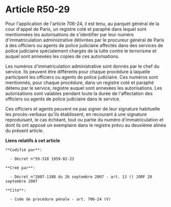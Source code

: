# Article R50-29

Pour l'application de l'article 706-24, il est tenu, au parquet général de la cour d'appel de Paris, un registre coté et
paraphé dans lequel sont mentionnées les autorisations de s'identifier par leur numéro d'immatriculation administrative
délivrées par le procureur général de Paris à des officiers ou agents de police judiciaire affectés dans des services de
police judiciaire spécialement chargés de la lutte contre le terrorisme et auquel sont annexées les copies de ces
autorisations. 

Les numéros d'immatriculation administrative sont donnés par le chef du service. Ils peuvent être différents pour chaque
procédure à laquelle participent les officiers ou agents de police judiciaire. Ces numéros sont mentionnés, pour chaque
procédure, dans un registre coté et paraphé détenu par le service, registre auquel sont annexées les autorisations. Les
autorisations sont valables pendant toute la durée de l'affectation des officiers ou agents de police judiciaire dans le
service. 

Ces officiers et agents peuvent ne pas signer de leur signature habituelle les procès-verbaux qu'ils établissent, en
recourant à une signature reproduisant, le cas échéant, tout ou partie du numéro d'immatriculation et dont ils ont apposé un
exemplaire dans le registre prévu au deuxième alinéa du présent article.

**Liens relatifs à cet article**

	**Codifié par**:

	  - Décret n°59-318 1959-02-23

	**Créé par**:

	  - Décret n°2007-1388 du 26 septembre 2007 - art. 13 () JORF 28 septembre 2007

	**Cite**:

	  - Code de procédure pénale - art. 706-24 (V)
